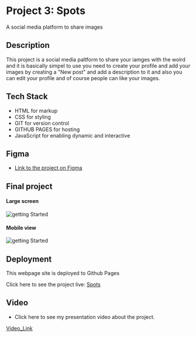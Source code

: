 # Project 3: Spots

A social media platform to share images

## Description

This project is a social media paltform to share your iamges with the wolrd and it is basically simpel to use you need to create your profile and add your images by creating a "New post" and add a description to it and also you can edit your profile and of course people can like your images.

## Tech Stack

- HTML for markup
- CSS for styling
- GIT for version control
- GITHUB PAGES for hosting
- JavaScript for enabling dynamic and interactive

## Figma

- [Link to the project on Figma](https://www.figma.com/file/BBNm2bC3lj8QQMHlnqRsga/Sprint-3-Project-%E2%80%94-Spots?type=design&node-id=2%3A60&mode=design&t=afgNFybdorZO6cQo-1)

## Final project

#### Large screen

![getting Started](../se_project_spots/src/images/large-view.png)

#### Mobile view

![getting Started](../se_project_spots/src/images/mobile-view.png)

## Deployment

This webpage site is deployed to Github Pages

Click here to see the project live: [Spots](https://rudyravelindev.github.io/se_project_spots/)

## Video

- Click here to see my presentation video about the project.

[Video_Link](https://drive.google.com/file/d/1BtQdWITDGkTGENSUgWRvEZanAkJeVoeY/view?usp=drive_link)
